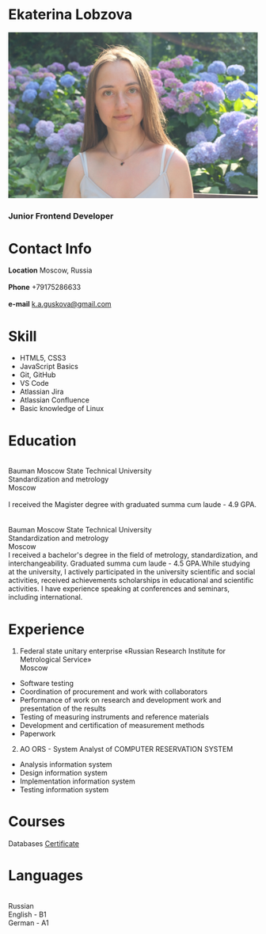 # Ekaterina Lobzova
![Foto](https://github.com/KatrineA/rsschool-cv/blob/e59ca5ac09009516a834d553feb45c08b28c0107/DSCF2295.JPG)

### Junior Frontend Developer

# Contact Info

**Location** Moscow, Russia  
<br/>**Phone** +79175286633  
<br/>**e-mail** k.a.guskova@gmail.com

# Skill

* HTML5, CSS3
* JavaScript Basics
* Git, GitHub
* VS Code
* Atlassian Jira
* Atlassian Confluence
* Basic knowledge of Linux


# Education
<br/>Bauman Moscow State Technical University
<br/>Standardization and metrology
<br/>Moscow    
<br/>I received the Magister degree with graduated summa cum laude - 4.9 GPA. 
<br/>   
<br/>Bauman Moscow State Technical University
<br/>Standardization and metrology
<br/>Moscow 
<br/>I received a bachelor's degree in the field of metrology, standardization, and interchangeability. Graduated summa cum laude - 4.5 GPA.While studying at the university, I actively participated in the university scientific and social activities, received achievements scholarships in educational and scientific activities. I have experience speaking at conferences and seminars, including international.

# Experience
1. Federal state unitary enterprise «Russian Research Institute for Metrological Service»
<br/>Moscow 
* Software testing 
* Сoordination of procurement and work with collaborators 
* Performance of work on research and development work and presentation of the results 
* Testing of measuring instruments and reference materials 
* Development and certification of measurement methods 
* Paperwork

2. AO ORS - System Analyst of COMPUTER RESERVATION SYSTEM
* Analysis information system
* Design information system
* Implementation information system
* Testing information system


# Courses
Databases
[Certificate](https://coursera.org/share/a6bc853afa8ee08be729c4b47429a385)

# Languages
<br/>Russian 
<br/>English - B1
<br/>German - A1